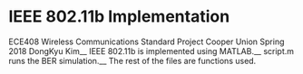 # IEEE 802.11b Implementation
ECE408 Wireless Communications
Standard Project
Cooper Union Spring 2018
DongKyu Kim__
IEEE 802.11b is implemented using MATLAB.__
script.m runs the BER simulation.__
The rest of the files are functions used.
